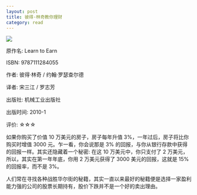 ```yaml
---
layout: post
title: 彼得·林奇教你理财
category: read
---
```

<img class="cover" src="/images/2015/9787111284055.jpg" />

原作名: Learn to Earn

ISBN: 9787111284055

作者: 彼得·林奇 / 约翰·罗瑟查尔德 

译者: 宋三江 / 罗志芳   

出版社: 机械工业出版社

出版时间: 2010-1

评价: ☆☆☆

如果你购买了价值 10 万美元的房子，房子每年升值 3%，一年过后，房子将比你购买时增值 3000 元。乍一看，你会说那是 3% 的回报，与你从银行存款中获得的回报一样。其实还隐藏着一个秘密: 在这 10 万美元中，你只支付了 2 万美元，所以，其实在第一年年底，你用 2 万美元获得了 3000 美元的回报，这就是 15% 的回报率，而不是 3%。

人们常在寻找各种战胜华尔街的秘籍，其实一直以来最好的秘籍便是选择一家盈利能力强的公司的股票长期持有，股价下跌并不是一个好的卖出理由。